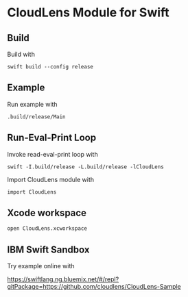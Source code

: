 # CloudLens Module for Swift

## Build

Build with

`swift build --config release`

## Example

Run example with

`.build/release/Main`

## Run-Eval-Print Loop

Invoke read-eval-print loop with

`swift -I.build/release -L.build/release -lCloudLens`

Import CloudLens module with

`import CloudLens`

## Xcode workspace

`open CloudLens.xcworkspace`

## IBM Swift Sandbox

Try example online with

https://swiftlang.ng.bluemix.net/#/repl?gitPackage=https://github.com/cloudlens/CloudLens-Sample
